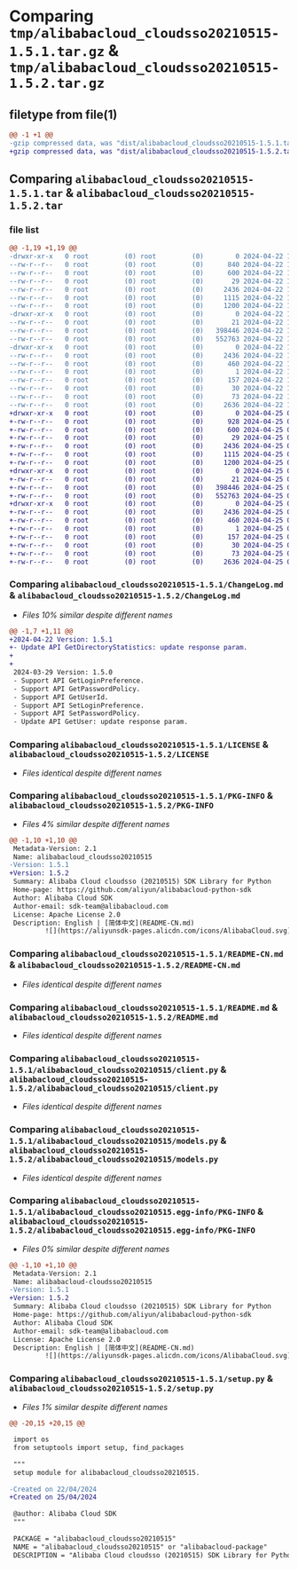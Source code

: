 # Comparing `tmp/alibabacloud_cloudsso20210515-1.5.1.tar.gz` & `tmp/alibabacloud_cloudsso20210515-1.5.2.tar.gz`

## filetype from file(1)

```diff
@@ -1 +1 @@
-gzip compressed data, was "dist/alibabacloud_cloudsso20210515-1.5.1.tar", last modified: Mon Apr 22 17:11:24 2024, max compression
+gzip compressed data, was "dist/alibabacloud_cloudsso20210515-1.5.2.tar", last modified: Thu Apr 25 02:36:39 2024, max compression
```

## Comparing `alibabacloud_cloudsso20210515-1.5.1.tar` & `alibabacloud_cloudsso20210515-1.5.2.tar`

### file list

```diff
@@ -1,19 +1,19 @@
-drwxr-xr-x   0 root         (0) root         (0)        0 2024-04-22 17:11:24.000000 alibabacloud_cloudsso20210515-1.5.1/
--rw-r--r--   0 root         (0) root         (0)      840 2024-04-22 17:11:23.000000 alibabacloud_cloudsso20210515-1.5.1/ChangeLog.md
--rw-r--r--   0 root         (0) root         (0)      600 2024-04-22 17:11:23.000000 alibabacloud_cloudsso20210515-1.5.1/LICENSE
--rw-r--r--   0 root         (0) root         (0)       29 2024-04-22 17:11:23.000000 alibabacloud_cloudsso20210515-1.5.1/MANIFEST.in
--rw-r--r--   0 root         (0) root         (0)     2436 2024-04-22 17:11:24.000000 alibabacloud_cloudsso20210515-1.5.1/PKG-INFO
--rw-r--r--   0 root         (0) root         (0)     1115 2024-04-22 17:11:23.000000 alibabacloud_cloudsso20210515-1.5.1/README-CN.md
--rw-r--r--   0 root         (0) root         (0)     1200 2024-04-22 17:11:23.000000 alibabacloud_cloudsso20210515-1.5.1/README.md
-drwxr-xr-x   0 root         (0) root         (0)        0 2024-04-22 17:11:24.000000 alibabacloud_cloudsso20210515-1.5.1/alibabacloud_cloudsso20210515/
--rw-r--r--   0 root         (0) root         (0)       21 2024-04-22 17:11:23.000000 alibabacloud_cloudsso20210515-1.5.1/alibabacloud_cloudsso20210515/__init__.py
--rw-r--r--   0 root         (0) root         (0)   398446 2024-04-22 17:11:23.000000 alibabacloud_cloudsso20210515-1.5.1/alibabacloud_cloudsso20210515/client.py
--rw-r--r--   0 root         (0) root         (0)   552763 2024-04-22 17:11:23.000000 alibabacloud_cloudsso20210515-1.5.1/alibabacloud_cloudsso20210515/models.py
-drwxr-xr-x   0 root         (0) root         (0)        0 2024-04-22 17:11:24.000000 alibabacloud_cloudsso20210515-1.5.1/alibabacloud_cloudsso20210515.egg-info/
--rw-r--r--   0 root         (0) root         (0)     2436 2024-04-22 17:11:24.000000 alibabacloud_cloudsso20210515-1.5.1/alibabacloud_cloudsso20210515.egg-info/PKG-INFO
--rw-r--r--   0 root         (0) root         (0)      460 2024-04-22 17:11:24.000000 alibabacloud_cloudsso20210515-1.5.1/alibabacloud_cloudsso20210515.egg-info/SOURCES.txt
--rw-r--r--   0 root         (0) root         (0)        1 2024-04-22 17:11:24.000000 alibabacloud_cloudsso20210515-1.5.1/alibabacloud_cloudsso20210515.egg-info/dependency_links.txt
--rw-r--r--   0 root         (0) root         (0)      157 2024-04-22 17:11:24.000000 alibabacloud_cloudsso20210515-1.5.1/alibabacloud_cloudsso20210515.egg-info/requires.txt
--rw-r--r--   0 root         (0) root         (0)       30 2024-04-22 17:11:24.000000 alibabacloud_cloudsso20210515-1.5.1/alibabacloud_cloudsso20210515.egg-info/top_level.txt
--rw-r--r--   0 root         (0) root         (0)       73 2024-04-22 17:11:24.000000 alibabacloud_cloudsso20210515-1.5.1/setup.cfg
--rw-r--r--   0 root         (0) root         (0)     2636 2024-04-22 17:11:23.000000 alibabacloud_cloudsso20210515-1.5.1/setup.py
+drwxr-xr-x   0 root         (0) root         (0)        0 2024-04-25 02:36:39.000000 alibabacloud_cloudsso20210515-1.5.2/
+-rw-r--r--   0 root         (0) root         (0)      928 2024-04-25 02:36:39.000000 alibabacloud_cloudsso20210515-1.5.2/ChangeLog.md
+-rw-r--r--   0 root         (0) root         (0)      600 2024-04-25 02:36:39.000000 alibabacloud_cloudsso20210515-1.5.2/LICENSE
+-rw-r--r--   0 root         (0) root         (0)       29 2024-04-25 02:36:39.000000 alibabacloud_cloudsso20210515-1.5.2/MANIFEST.in
+-rw-r--r--   0 root         (0) root         (0)     2436 2024-04-25 02:36:39.000000 alibabacloud_cloudsso20210515-1.5.2/PKG-INFO
+-rw-r--r--   0 root         (0) root         (0)     1115 2024-04-25 02:36:39.000000 alibabacloud_cloudsso20210515-1.5.2/README-CN.md
+-rw-r--r--   0 root         (0) root         (0)     1200 2024-04-25 02:36:39.000000 alibabacloud_cloudsso20210515-1.5.2/README.md
+drwxr-xr-x   0 root         (0) root         (0)        0 2024-04-25 02:36:39.000000 alibabacloud_cloudsso20210515-1.5.2/alibabacloud_cloudsso20210515/
+-rw-r--r--   0 root         (0) root         (0)       21 2024-04-25 02:36:39.000000 alibabacloud_cloudsso20210515-1.5.2/alibabacloud_cloudsso20210515/__init__.py
+-rw-r--r--   0 root         (0) root         (0)   398446 2024-04-25 02:36:39.000000 alibabacloud_cloudsso20210515-1.5.2/alibabacloud_cloudsso20210515/client.py
+-rw-r--r--   0 root         (0) root         (0)   552763 2024-04-25 02:36:39.000000 alibabacloud_cloudsso20210515-1.5.2/alibabacloud_cloudsso20210515/models.py
+drwxr-xr-x   0 root         (0) root         (0)        0 2024-04-25 02:36:39.000000 alibabacloud_cloudsso20210515-1.5.2/alibabacloud_cloudsso20210515.egg-info/
+-rw-r--r--   0 root         (0) root         (0)     2436 2024-04-25 02:36:39.000000 alibabacloud_cloudsso20210515-1.5.2/alibabacloud_cloudsso20210515.egg-info/PKG-INFO
+-rw-r--r--   0 root         (0) root         (0)      460 2024-04-25 02:36:39.000000 alibabacloud_cloudsso20210515-1.5.2/alibabacloud_cloudsso20210515.egg-info/SOURCES.txt
+-rw-r--r--   0 root         (0) root         (0)        1 2024-04-25 02:36:39.000000 alibabacloud_cloudsso20210515-1.5.2/alibabacloud_cloudsso20210515.egg-info/dependency_links.txt
+-rw-r--r--   0 root         (0) root         (0)      157 2024-04-25 02:36:39.000000 alibabacloud_cloudsso20210515-1.5.2/alibabacloud_cloudsso20210515.egg-info/requires.txt
+-rw-r--r--   0 root         (0) root         (0)       30 2024-04-25 02:36:39.000000 alibabacloud_cloudsso20210515-1.5.2/alibabacloud_cloudsso20210515.egg-info/top_level.txt
+-rw-r--r--   0 root         (0) root         (0)       73 2024-04-25 02:36:39.000000 alibabacloud_cloudsso20210515-1.5.2/setup.cfg
+-rw-r--r--   0 root         (0) root         (0)     2636 2024-04-25 02:36:39.000000 alibabacloud_cloudsso20210515-1.5.2/setup.py
```

### Comparing `alibabacloud_cloudsso20210515-1.5.1/ChangeLog.md` & `alibabacloud_cloudsso20210515-1.5.2/ChangeLog.md`

 * *Files 10% similar despite different names*

```diff
@@ -1,7 +1,11 @@
+2024-04-22 Version: 1.5.1
+- Update API GetDirectoryStatistics: update response param.
+
+
 2024-03-29 Version: 1.5.0
 - Support API GetLoginPreference.
 - Support API GetPasswordPolicy.
 - Support API GetUserId.
 - Support API SetLoginPreference.
 - Support API SetPasswordPolicy.
 - Update API GetUser: update response param.
```

### Comparing `alibabacloud_cloudsso20210515-1.5.1/LICENSE` & `alibabacloud_cloudsso20210515-1.5.2/LICENSE`

 * *Files identical despite different names*

### Comparing `alibabacloud_cloudsso20210515-1.5.1/PKG-INFO` & `alibabacloud_cloudsso20210515-1.5.2/PKG-INFO`

 * *Files 4% similar despite different names*

```diff
@@ -1,10 +1,10 @@
 Metadata-Version: 2.1
 Name: alibabacloud_cloudsso20210515
-Version: 1.5.1
+Version: 1.5.2
 Summary: Alibaba Cloud cloudsso (20210515) SDK Library for Python
 Home-page: https://github.com/aliyun/alibabacloud-python-sdk
 Author: Alibaba Cloud SDK
 Author-email: sdk-team@alibabacloud.com
 License: Apache License 2.0
 Description: English | [简体中文](README-CN.md)
         ![](https://aliyunsdk-pages.alicdn.com/icons/AlibabaCloud.svg)
```

### Comparing `alibabacloud_cloudsso20210515-1.5.1/README-CN.md` & `alibabacloud_cloudsso20210515-1.5.2/README-CN.md`

 * *Files identical despite different names*

### Comparing `alibabacloud_cloudsso20210515-1.5.1/README.md` & `alibabacloud_cloudsso20210515-1.5.2/README.md`

 * *Files identical despite different names*

### Comparing `alibabacloud_cloudsso20210515-1.5.1/alibabacloud_cloudsso20210515/client.py` & `alibabacloud_cloudsso20210515-1.5.2/alibabacloud_cloudsso20210515/client.py`

 * *Files identical despite different names*

### Comparing `alibabacloud_cloudsso20210515-1.5.1/alibabacloud_cloudsso20210515/models.py` & `alibabacloud_cloudsso20210515-1.5.2/alibabacloud_cloudsso20210515/models.py`

 * *Files identical despite different names*

### Comparing `alibabacloud_cloudsso20210515-1.5.1/alibabacloud_cloudsso20210515.egg-info/PKG-INFO` & `alibabacloud_cloudsso20210515-1.5.2/alibabacloud_cloudsso20210515.egg-info/PKG-INFO`

 * *Files 0% similar despite different names*

```diff
@@ -1,10 +1,10 @@
 Metadata-Version: 2.1
 Name: alibabacloud-cloudsso20210515
-Version: 1.5.1
+Version: 1.5.2
 Summary: Alibaba Cloud cloudsso (20210515) SDK Library for Python
 Home-page: https://github.com/aliyun/alibabacloud-python-sdk
 Author: Alibaba Cloud SDK
 Author-email: sdk-team@alibabacloud.com
 License: Apache License 2.0
 Description: English | [简体中文](README-CN.md)
         ![](https://aliyunsdk-pages.alicdn.com/icons/AlibabaCloud.svg)
```

### Comparing `alibabacloud_cloudsso20210515-1.5.1/setup.py` & `alibabacloud_cloudsso20210515-1.5.2/setup.py`

 * *Files 1% similar despite different names*

```diff
@@ -20,15 +20,15 @@
 
 import os
 from setuptools import setup, find_packages
 
 """
 setup module for alibabacloud_cloudsso20210515.
 
-Created on 22/04/2024
+Created on 25/04/2024
 
 @author: Alibaba Cloud SDK
 """
 
 PACKAGE = "alibabacloud_cloudsso20210515"
 NAME = "alibabacloud_cloudsso20210515" or "alibabacloud-package"
 DESCRIPTION = "Alibaba Cloud cloudsso (20210515) SDK Library for Python"
```

